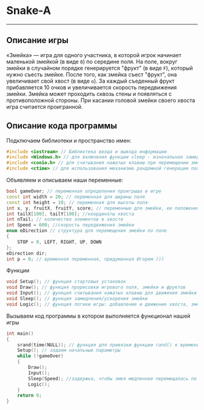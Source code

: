 # Snake-A
***

## Описание игры
«Змейка» — игра для одного участника, в которой игрок начинает маленькой змейкой (в виде `0`) по середине поля. На поле, вокруг змейки в случайном порядке генерируется "фрукт" (в виде `F`), который нужно съесть змейке. После того, как змейка съест "фрукт", она увеличивает свой хвост (в виде `о`). За каждый съеденный фрукт прибавляется 10 очков и увеличивается скорость передвижения змейки. Змейка может проходить сквозь стены и появляться с противоположной стороны. При касании головой змейки своего хвоста игра считается проигранной. 
 
## Описание кода программы

 Подключаем библиотеки и пространство имен:  
```cpp
#include <iostream> // Библиотека ввода и вывода информации
#include <Windows.h> // для включения функции sleep - изначальное замедление с последующим ускорением
#include <conio.h> // для считывания нажатых клавиш при перемещении змейки
#include <ctime> // для использования механизма рандомной генерации положения фрукта на поле
```

Объявляем и описываем наши переменные:
```cpp
bool gameOver; // переменная определения проигрыша в игре
const int width = 20; // переменная для ширины поля
const int height = 10; // переменная для высоты поля
int x, y, fruitX, fruitY, score; // переменные для змейки, ее положения на поле, очков
int tailX[100], tailY[100]; //координаты хвоста
int nTail; // количество элементов в хвосте
int Speed = 600; //скорость передвижения змейки
enum eDirection // структура для перемещения змейки по поле
{
	STOP = 0, LEFT, RIGHT, UP, DOWN
};
eDirection dir;
int p = 0; // временная переменная, придуманная Игорем )))               
```

Функции 
```cpp
void Setup(); // функция стартовых установок
void Draw(); // функция прорисовки игрового поля, змейки и фруктов
void Input(); // функция считывания нажатых клавиш для движения змейки
void Sleep(); // функция замедления/ускорения змейки
void Logic(); // функция логики игры: добавление и движение хвоста, змейка проходит сквозь стены, добавляются очки и т.д.
```

Вызываем код программы в котором выполняется функционал нашей игры
```cpp
int main()
{
	srand(time(NULL)); // функция для привязки функции rand() к времени
	Setup(); // задаем начальные параметры
	while (!gameOver)
	{
		Draw();
		Input();
		Sleep(Speed); //задержка, чтобы змея медленнее перемещалась по экрану
		Logic();
	}
	return 0;
}
```
